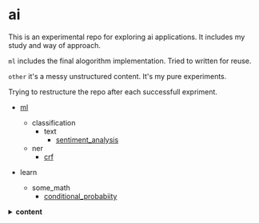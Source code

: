 # ai
This is an experimental repo for exploring ai applications. It includes my study and way of approach.

`ml` includes the final alogorithm implementation. Tried to written for reuse.

`other` it's a messy unstructured content. It's my pure experiments.

Trying to restructure the repo after each successfull expriment.

- [ml](/ml/README.md)
    - classification
        - text
            - [sentiment_analysis](/ml/classification/text/sentiment_analysis/ReadMe.md)
    - ner
        - [crf](/ml/ner/crf/README.md)

- learn
    - some_math
        - [conditional_probabiity](/other/learn/some_maths/conditional_probability.py)
 <details>
  <summary><b>content</b></summary>
    <details>
        <a href="https://github.com/jassim-jasmin/ai/blob/master/ml/classification/text/sentiment_analysis/ReadMe.md">sentiment analysis</a>
        <br>
        <a href="https://github.com/jassim-jasmin/ai/blob/master/other/learn/some_maths/conditional_probability.py">conditinal probability</a>
</details>
